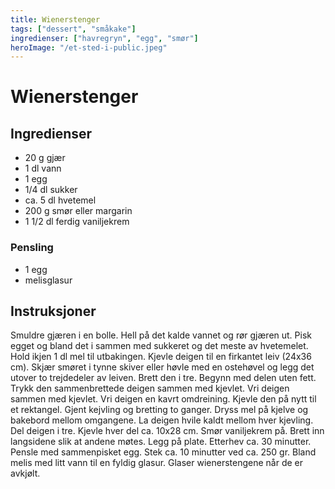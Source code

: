 ```yaml
---
title: Wienerstenger
tags: ["dessert", "småkake"]
ingredienser: ["havregryn", "egg", "smør"]
heroImage: "/et-sted-i-public.jpeg"
---
```


# Wienerstenger

## Ingredienser

- 20 g gjær
- 1 dl vann
- 1 egg
- 1/4 dl sukker
- ca. 5 dl hvetemel
- 200 g smør eller margarin
- 1 1/2 dl ferdig vaniljekrem

### Pensling

- 1 egg
- melisglasur

## Instruksjoner

Smuldre gjæren i en bolle. Hell på det kalde vannet og rør gjæren ut. Pisk egget og bland det i sammen med sukkeret og det meste av hvetemelet. Hold ikjen 1 dl mel til utbakingen. Kjevle deigen til en firkantet leiv (24x36 cm). Skjær smøret i tynne skiver eller høvle med en ostehøvel og legg det utover to trejdedeler av leiven. Brett den i tre. Begynn med delen uten fett. Trykk den sammenbrettede deigen sammen med kjevlet. Vri deigen sammen med kjevlet. Vri deigen en kavrt omdreining. Kjevle den på nytt til et rektangel. Gjent kejvling og bretting to ganger. Dryss mel på kjelve og bakebord mellom omgangene. La deigen hvile kaldt mellom hver kjevling. Del deigen i tre. Kjevle hver del ca. 10x28 cm. Smør vaniljekrem på. Brett inn langsidene slik at andene møtes. Legg på plate. Etterhev ca. 30 minutter. Pensle med sammenpisket egg. Stek ca. 10 minutter ved ca. 250 gr. Bland melis med litt vann til en fyldig glasur. Glaser wienerstengene når de er avkjølt.
